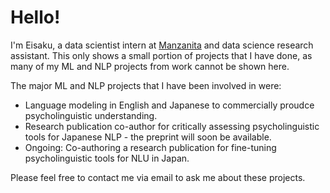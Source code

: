# Hello!
I'm Eisaku, a data scientist intern at [Manzanita](https://www.mnzt.io/en/) and data science research assistant.
This only shows a small portion of projects that I have done, as many of my ML and NLP projects from work cannot be shown here. 

The major ML and NLP projects that I have been involved in were:
* Language modeling in English and Japanese to commercially proudce psycholinguistic understanding.
* Research publication co-author for critically assessing psycholinguistic tools for Japanese NLP - the preprint will soon be available.
* Ongoing: Co-authoring a research publication for fine-tuning psycholinguistic tools for NLU in Japan.

Please feel free to contact me via email to ask me about these projects. 
